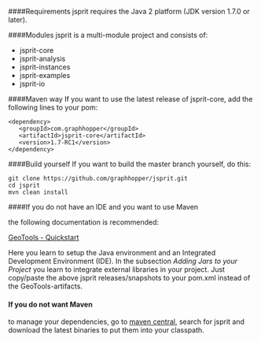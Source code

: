 ####Requirements
jsprit requires the Java 2 platform (JDK version 1.7.0 or later).

####Modules
jsprit is a multi-module project and consists of:
- jsprit-core
- jsprit-analysis
- jsprit-instances
- jsprit-examples
- jsprit-io

####Maven way
If you want to use the latest release of jsprit-core, add the following lines to your pom:

<pre><code>&lt;dependency&gt;
   &lt;groupId&gt;com.graphhopper&lt;/groupId&gt;
   &lt;artifactId&gt;jsprit-core&lt;/artifactId&gt;
   &lt;version&gt;1.7-RC1&lt;/version&gt;
&lt;/dependency&gt;
</code></pre>

####Build yourself
If you want to build the master branch yourself, do this:

```
git clone https://github.com/graphhopper/jsprit.git
cd jsprit
mvn clean install
```

####If you do not have an IDE and you want to use Maven

the following documentation is recommended:

<a href="http://docs.geotools.org/latest/userguide/tutorial/quickstart/index.html" target="blank_">GeoTools - Quickstart</a>

Here you learn to setup the Java environment and an Integrated Development Environment (IDE). In the subsection <em>Adding Jars to your Project</em> you learn to integrate external libraries in your project. Just copy/paste the above jsprit releases/snapshots to your pom.xml instead of the GeoTools-artifacts.

#### If you do not want Maven
to manage your dependencies, go to [maven central](https://search.maven.org/), search for jsprit and download the latest binaries to put them into your classpath.







